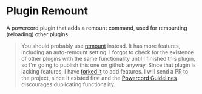 # Plugin Remount

A powercord plugin that adds a remount command, used for remounting (reloading) other plugins.

> You should probably use [remount](https://github.com/x6r/remount) instead. It has more features, including an auto-remount setting.
> I forgot to check for the existence of other plugins with the same functionality until I finished this plugin, so I'm going to publish this one on github anyway.
Since that plugin is lacking features, I have [forked it](https://github.com/pythonmcpi/remount) to add features. I will send a PR to the project, since it existed first and the [Powercord Guidelines](https://powercord.dev/guidelines) discourages duplicating functionality.
